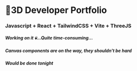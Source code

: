 # 🚀3D Developer Portfolio

### Javascript + React + TailwindCSS + Vite + ThreeJS
##### Working on it 💀...Quite time-consuming...
##### Canvas components are on the way, they shouldn't be hard
##### Would be done tonight
